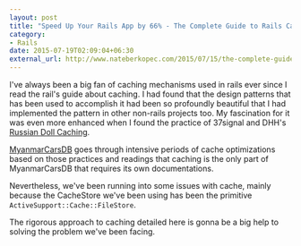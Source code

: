 ```yaml
---
layout: post
title: "Speed Up Your Rails App by 66% - The Complete Guide to Rails Caching"
category:
- Rails
date: 2015-07-19T02:09:04+06:30
external_url: http://www.nateberkopec.com/2015/07/15/the-complete-guide-to-rails-caching.html
---
```


I've always been a big fan of caching mechanisms used in rails ever since I read the rail's guide about caching. I had found that the design patterns that has been used to accomplish it had been so profoundly beautiful that I had implemented the pattern in other non-rails projects too. My fascination for it was even more enhanced when I found the practice of 37signal and DHH's [Russian Doll Caching](https://signalvnoise.com/posts/3113-how-key-based-cache-expiration-works).

[MyanmarCarsDB](http://www.myanmarcarsdb.com/?utm_source=rails_caching&utm_medium=blog&utm_campaign=mmhan_blog) goes through intensive periods of cache optimizations based on those practices and readings that caching is the only part of MyanmarCarsDB that requires its own documentations.

Nevertheless, we've been running into some issues with cache, mainly because the CacheStore we've been using has been the primitive `ActiveSupport::Cache::FileStore`.

The rigorous approach to caching detailed here is gonna be a big help to solving the problem we've been facing.